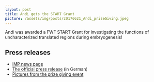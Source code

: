 ```yaml
---
layout: post
title: Andi gets the START Grant
picture: /assets/img/posts/20170621_Andi_prizeGiving.jpeg
---
```

Andi was awarded a FWF START Grant for investigating the functions of
uncharacterized translated regions during embryogenesis!<!--more-->

<!-- TODO: Check out [events]({{ site.baseurl }}/events/) (Pauli lab going fancy -
not our usual outfit)! -->

## Press releases

* [IMP news page](https://www.imp.ac.at/news/detail/article/andrea-pauli-awarded-fwf-start-grant/)
* [The official press release](http://www.fwf.ac.at/de/news-presse/news/nachricht/nid/20170619-2244/?tx_rsmnews_detail%5Bref%5D=l&cHash=72a12b7048545145152770d9eedb9374) (in German)
* [Pictures from the prize giving event](http://www.fwf.ac.at/de/news-presse/veranstaltungsrueckblick/einzelansicht/eventreview/fwf-start-und-wittgenstein-festakt-2017/eventpid/921/back/256/)
